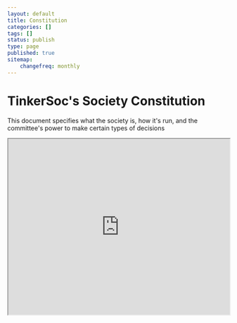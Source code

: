 ```yaml
---
layout: default 
title: Constitution
categories: []
tags: []
status: publish
type: page
published: true
sitemap:
    changefreq: monthly
---
```

# TinkerSoc's Society Constitution #
This document specifies what the society is, how it's run, and the committee's power to make certain types of decisions
<iframe src="https://docs.google.com/document/pub?id=1iqhhIRBHfwzzXxmB8fj7c0H5PC-wl7rHk_Mnx7EcoDc&amp;embedded=true" width="100%" height="400px"></iframe>
